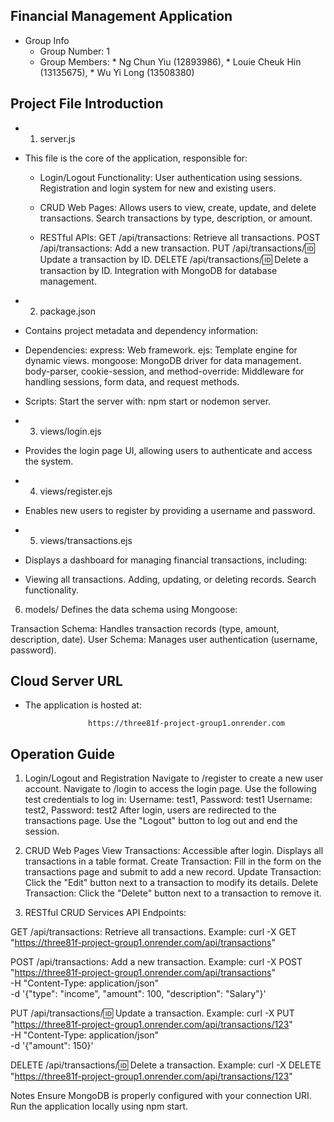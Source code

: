 ## Financial Management Application
   * Group Info
     * Group Number: 1
     * Group Members:
             * Ng Chun Yiu (12893986),
             * Louie Cheuk Hin (13135675),
             * Wu Yi Long (13508380)

       
## Project File Introduction
* 1. server.js
* This file is the core of the application, responsible for:

  * Login/Logout Functionality:
User authentication using sessions.
Registration and login system for new and existing users.

  * CRUD Web Pages:
Allows users to view, create, update, and delete transactions.
Search transactions by type, description, or amount.

  * RESTful APIs:
GET /api/transactions: Retrieve all transactions.
POST /api/transactions: Add a new transaction.
PUT /api/transactions/:id: Update a transaction by ID.
DELETE /api/transactions/:id: Delete a transaction by ID.
Integration with MongoDB for database management.

* 2. package.json
* Contains project metadata and dependency information:

 * Dependencies:
express: Web framework.
ejs: Template engine for dynamic views.
mongoose: MongoDB driver for data management.
body-parser, cookie-session, and method-override: Middleware for handling sessions, form data, and request methods.
 * Scripts:
Start the server with: npm start or nodemon server.

* 3. views/login.ejs
 * Provides the login page UI, allowing users to authenticate and access the system.

* 4. views/register.ejs
 * Enables new users to register by providing a username and password.

* 5. views/transactions.ejs
 * Displays a dashboard for managing financial transactions, including:

* Viewing all transactions.
Adding, updating, or deleting records.
Search functionality.
6. models/
Defines the data schema using Mongoose:

Transaction Schema: Handles transaction records (type, amount, description, date).
User Schema: Manages user authentication (username, password).

## Cloud Server URL
* The application is hosted at:
  
                    https://three81f-project-group1.onrender.com
  
## Operation Guide

1. Login/Logout and Registration
Navigate to /register to create a new user account.
Navigate to /login to access the login page.
Use the following test credentials to log in:
Username: test1, Password: test1
Username: test2, Password: test2
After login, users are redirected to the transactions page.
Use the "Logout" button to log out and end the session.

3. CRUD Web Pages
View Transactions: Accessible after login. Displays all transactions in a table format.
Create Transaction: Fill in the form on the transactions page and submit to add a new record.
Update Transaction: Click the "Edit" button next to a transaction to modify its details.
Delete Transaction: Click the "Delete" button next to a transaction to remove it.

4. RESTful CRUD Services
API Endpoints:

GET /api/transactions: Retrieve all transactions.
Example:
curl -X GET "https://three81f-project-group1.onrender.com/api/transactions"

POST /api/transactions: Add a new transaction.
Example:
curl -X POST "https://three81f-project-group1.onrender.com/api/transactions" \
-H "Content-Type: application/json" \
-d '{"type": "income", "amount": 100, "description": "Salary"}'

PUT /api/transactions/:id: Update a transaction.
Example:
curl -X PUT "https://three81f-project-group1.onrender.com/api/transactions/123" \
-H "Content-Type: application/json" \
-d '{"amount": 150}'

DELETE /api/transactions/:id: Delete a transaction.
Example:
curl -X DELETE "https://three81f-project-group1.onrender.com/api/transactions/123"

Notes
Ensure MongoDB is properly configured with your connection URI.
Run the application locally using npm start.
